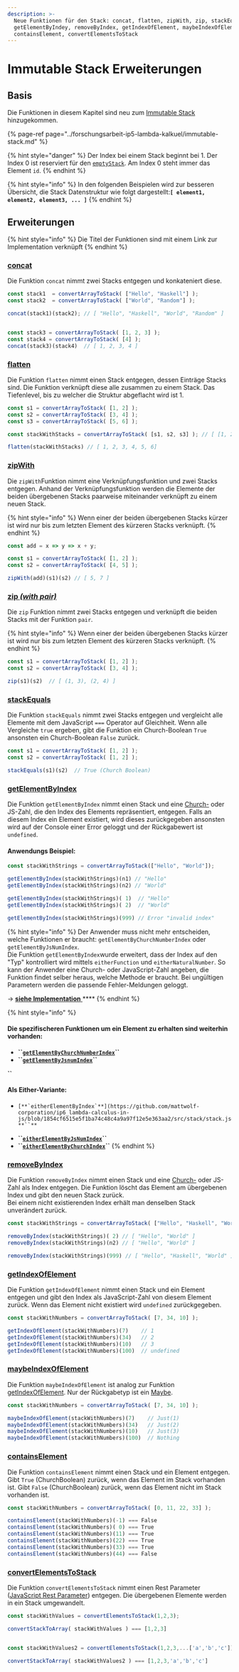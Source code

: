 ```yaml
---
description: >-
  Neue Funktionen für den Stack: concat, flatten, zipWith, zip, stackEquals,
  getElementByIndey, removeByIndex, getIndexOfElement, maybeIndexOfElement,
  containsElement, convertElementsToStack
---
```


# Immutable Stack Erweiterungen

## Basis

Die Funktionen in diesem Kapitel sind neu zum [Immutable Stack](../forschungsarbeit-ip5-lambda-kalkuel/immutable-stack.md) hinzugekommen.

{% page-ref page="../forschungsarbeit-ip5-lambda-kalkuel/immutable-stack.md" %}

{% hint style="danger" %}
Der Index bei einem Stack beginnt bei 1. Der Index 0 ist reserviert für den [`emptyStack`](../forschungsarbeit-ip5-lambda-kalkuel/immutable-stack.md#empty-stack). Am Index 0 steht immer das Element `id`.
{% endhint %}

{% hint style="info" %}
In den folgenden Beispielen wird zur besseren Übersicht, die Stack Datenstruktur wie folgt dargestellt:**`[ element1, element2, element3, ... ]`**
{% endhint %}

## Erweiterungen

{% hint style="info" %}
Die Titel der Funktionen sind mit einem Link zur Implementation verknüpft
{% endhint %}

### [concat](https://github.com/mattwolf-corporation/ip6_lambda-calculus-in-js/blob/aa8e41e3aff711a63a0f1ece95931753b297ca24/src/stack/stack.js#L732)

Die Funktion `concat` nimmt zwei Stacks entgegen und konkateniert diese.

```javascript
const stack1  = convertArrayToStack( ["Hello", "Haskell"] );
const stack2  = convertArrayToStack( ["World", "Random"] );

concat(stack1)(stack2); // [ "Hello", "Haskell", "World", "Random" ]


const stack3 = convertArrayToStack( [1, 2, 3] );
const stack4 = convertArrayToStack( [4] );
concat(stack3)(stack4)  // [ 1, 2, 3, 4 ]
```

### [flatten](https://github.com/mattwolf-corporation/ip6_lambda-calculus-in-js/blob/aa8e41e3aff711a63a0f1ece95931753b297ca24/src/stack/stack.js#L766)

Die Funktion `flatten` nimmt einen Stack entgegen, dessen Einträge Stacks sind. Die Funktion verknüpft diese alle zusammen zu einem Stack. Das Tiefenlevel, bis zu welcher die Struktur abgeflacht wird ist 1.

```javascript
const s1 = convertArrayToStack( [1, 2] );
const s2 = convertArrayToStack( [3, 4] );
const s3 = convertArrayToStack( [5, 6] );

const stackWithStacks = convertArrayToStack( [s1, s2, s3] ); // [ [1, 2], [3, 4], [5, 6] ]

flatten(stackWithStacks) // [ 1, 2, 3, 4, 5, 6]
```

### [zipWith](https://github.com/mattwolf-corporation/ip6_lambda-calculus-in-js/blob/aa8e41e3aff711a63a0f1ece95931753b297ca24/src/stack/stack.js#L793)

Die `zipWith`Funktion nimmt eine Verknüpfungsfunktion und zwei Stacks entgegen. Anhand der Verknüpfungsfunktion werden die Elemente der beiden übergebenen Stacks paarweise miteinander verknüpft zu einem neuen Stack.

{% hint style="info" %}
Wenn einer der beiden übergebenen Stacks kürzer ist wird nur bis zum letzten Element des kürzeren Stacks verknüpft.
{% endhint %}

```javascript
const add = x => y => x + y;

const s1 = convertArrayToStack( [1, 2] );
const s2 = convertArrayToStack( [4, 5] );

zipWith(add)(s1)(s2) // [ 5, 7 ]
```

### [zip _\(with pair\)_](https://github.com/mattwolf-corporation/ip6_lambda-calculus-in-js/blob/aa8e41e3aff711a63a0f1ece95931753b297ca24/src/stack/stack.js#L846)

Die `zip` Funktion nimmt zwei Stacks entgegen und verknüpft die beiden Stacks mit der Funktion `pair`.

{% hint style="info" %}
Wenn einer der beiden übergebenen Stacks kürzer ist wird nur bis zum letzten Element des kürzeren Stacks verknüpft.
{% endhint %}

```javascript
const s1 = convertArrayToStack( [1, 2] );
const s2 = convertArrayToStack( [3, 4] );

zip(s1)(s2)  // [ (1, 3), (2, 4) ]
```

### [stackEquals](https://github.com/mattwolf-corporation/ip6_lambda-calculus-in-js/blob/aa8e41e3aff711a63a0f1ece95931753b297ca24/src/stack/stack.js#L861)

Die Funktion `stackEquals` nimmt zwei Stacks entgegen und vergleicht alle Elemente mit dem JavaScript `===` Operator auf Gleichheit. Wenn alle Vergleiche `true` ergeben, gibt die Funktion ein Church-Boolean `True` ansonsten ein Church-Boolean `False` zurück.

```javascript
const s1 = convertArrayToStack( [1, 2] );
const s2 = convertArrayToStack( [1, 2] );

stackEquals(s1)(s2)  // True (Church Boolean)
```

### [getElementByIndex](https://github.com/mattwolf-corporation/ip6_lambda-calculus-in-js/blob/aa8e41e3aff711a63a0f1ece95931753b297ca24/src/stack/stack.js#L242)

Die Funktion `getElementByIndex` nimmt einen Stack und eine [Church-](../forschungsarbeit-ip5-lambda-kalkuel/church-encodings-zahlen-und-boolesche-werte.md#church-zahlen) oder JS-Zahl, die den Index des Elements repräsentiert, entgegen. Falls an diesem Index ein Element existiert, wird dieses zurückgegeben ansonsten wird auf der Console einer Error geloggt und der Rückgabewert ist `undefined`. 

#### Anwendungs Beispiel:

```javascript
const stackWithStrings = convertArrayToStack(["Hello", "World"]);

getElementByIndex(stackWithStrings)(n1) // "Hello"
getElementByIndex(stackWithStrings)(n2) // "World"

getElementByIndex(stackWithStrings)( 1)  // "Hello"
getElementByIndex(stackWithStrings)( 2)  // "World"

getElementByIndex(stackWithStrings)(999) // Error "invalid index" 
```

{% hint style="info" %}
Der Anwender muss nicht mehr entscheiden, welche Funktionen er braucht:  `getElementByChurchNumberIndex` oder `getElementByJsNumIndex`.   
Die Funktion `getElementByIndex`wurde erweitert, dass der Index auf den "Typ" kontrolliert wird mittels `eitherFunction` und `eitherNaturalNumber`. So kann der Anwender eine Church- oder JavaScript-Zahl angeben, die Funktion findet selber heraus, welche Methode er braucht. Bei ungültigen Parametern werden die passende Fehler-Meldungen geloggt.

-&gt; [**siehe Implementation** ](https://github.com/mattwolf-corporation/ip6_lambda-calculus-in-js/blob/aa5fce355f2e5786ee8b8948339a0b9706839253/src/stack/stack.js#L293)\*\*\*\*
{% endhint %}

{% hint style="info" %}
#### Die spezifischeren Funktionen um ein Element zu erhalten sind weiterhin vorhanden:

* **\`\`**[**`getElementByChurchNumberIndex`**](https://github.com/mattwolf-corporation/ip6_lambda-calculus-in-js/blob/1854cf6515e5f1ba74c48c4a9a97f12e5e363aa2/src/stack/stack.js#L319)**\`\`**
* **\`\`**[**`getElementByJsnumIndex`**](https://github.com/mattwolf-corporation/ip6_lambda-calculus-in-js/blob/1854cf6515e5f1ba74c48c4a9a97f12e5e363aa2/src/stack/stack.js#L332)**\`\`**

**\`\`**

#### Als Either-Variante:

*     [**`eitherElementByIndex`**](https://github.com/mattwolf-corporation/ip6_lambda-calculus-in-js/blob/1854cf6515e5f1ba74c48c4a9a97f12e5e363aa2/src/stack/stack.js#L270) **``**
* **\`\`**[**`eitherElementByJsNumIndex`**](https://github.com/mattwolf-corporation/ip6_lambda-calculus-in-js/blob/1854cf6515e5f1ba74c48c4a9a97f12e5e363aa2/src/stack/stack.js#L306)**\`\`**
* **\`\`**[**`eitherElementByChurchIndex`**](https://github.com/mattwolf-corporation/ip6_lambda-calculus-in-js/blob/1854cf6515e5f1ba74c48c4a9a97f12e5e363aa2/src/stack/stack.js#L290)**\`\`**
{% endhint %}

### [removeByIndex](https://github.com/mattwolf-corporation/ip6_lambda-calculus-in-js/blob/aa8e41e3aff711a63a0f1ece95931753b297ca24/src/stack/stack.js#L664)

Die Funktion `removeByIndex` nimmt einen Stack und eine [Church-](../forschungsarbeit-ip5-lambda-kalkuel/church-encodings-zahlen-und-boolesche-werte.md#church-zahlen) oder JS-Zahl als Index entgegen. Die Funktion löscht das Element am übergebenen Index und gibt den neuen Stack zurück.  
Bei einem nicht existierenden Index erhält man denselben Stack unverändert zurück.

```javascript
const stackWithStrings = convertArrayToStack( ["Hello", "Haskell", "World"] );

removeByIndex(stackWithStrings)( 2) // [ "Hello", "World" ]
removeByIndex(stackWithStrings)(n2) // [ "Hello", "World" ]

removeByIndex(stackWithStrings)(999) // [ "Hello", "Haskell", "World" ]
```

### [getIndexOfElement](https://github.com/mattwolf-corporation/ip6_lambda-calculus-in-js/blob/aa8e41e3aff711a63a0f1ece95931753b297ca24/src/stack/stack.js#L368)

Die Funktion `getIndexOfElement` nimmt einen Stack und ein Element entgegen und gibt den Index als JavaScript-Zahl von diesem Element zurück. Wenn das Element nicht existiert wird `undefined` zurückgegeben.

```javascript
const stackWithNumbers = convertArrayToStack( [7, 34, 10] );

getIndexOfElement(stackWithNumbers)(7)    // 1
getIndexOfElement(stackWithNumbers)(34)   // 2
getIndexOfElement(stackWithNumbers)(10)   // 3
getIndexOfElement(stackWithNumbers)(100)  // undefined
```

### [maybeIndexOfElement](https://github.com/mattwolf-corporation/ip6_lambda-calculus-in-js/blob/aa8e41e3aff711a63a0f1ece95931753b297ca24/src/stack/stack.js#L396)

Die Funktion `maybeIndexOfElement` ist analog zur Funktion [getIndexOfElement](immutable-stack-erweiterungen.md#getindexofelement). Nur der Rückgabetyp ist ein [Maybe](maybe.md).

```javascript
const stackWithNumbers = convertArrayToStack( [7, 34, 10] );

maybeIndexOfElement(stackWithNumbers)(7)    // Just(1)
maybeIndexOfElement(stackWithNumbers)(34)   // Just(2)
maybeIndexOfElement(stackWithNumbers)(10)   // Just(3)
maybeIndexOfElement(stackWithNumbers)(100)  // Nothing
```

### [containsElement](https://github.com/mattwolf-corporation/ip6_lambda-calculus-in-js/blob/1854cf6515e5f1ba74c48c4a9a97f12e5e363aa2/src/stack/stack.js#L414)

Die Funktion `containsElement` nimmt einen Stack und ein Element entgegen. Gibt `True` \(ChurchBoolean\) zurück, wenn das Element im Stack vorhanden ist. Gibt `False` \(ChurchBoolean\) zurück, wenn das Element nicht im Stack vorhanden ist.

```javascript
const stackWithNumbers = convertArrayToStack( [0, 11, 22, 33] );

containsElement(stackWithNumbers)(-1) === False
containsElement(stackWithNumbers)( 0) === True
containsElement(stackWithNumbers)(11) === True
containsElement(stackWithNumbers)(22) === True
containsElement(stackWithNumbers)(33) === True
containsElement(stackWithNumbers)(44) === False
```

### [convertElementsToStack](https://github.com/mattwolf-corporation/ip6_lambda-calculus-in-js/blob/aa8e41e3aff711a63a0f1ece95931753b297ca24/src/stack/stack.js#L452)

Die Funktion `convertElementsToStack` nimmt einen Rest Parameter \([JavaScript Rest Parameter](https://developer.mozilla.org/de/docs/Web/JavaScript/Reference/Functions/rest_parameters)\) entgegen. Die übergebenen Elemente werden in ein Stack umgewandelt.

```javascript
const stackWithValues = convertElementsToStack(1,2,3);

convertStackToArray( stackWithValues ) === [1,2,3]


const stackWithValues2 = convertElementsToStack(1,2,3,...['a','b','c']);

convertStackToArray( stackWithValues2 ) === [1,2,3,'a','b','c']
```

